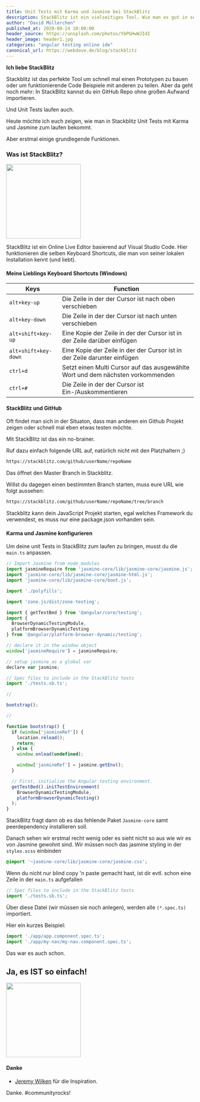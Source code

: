 ```yaml
---
title: Unit Tests mit Karma und Jasmine bei StackBlitz
description: StackBlitz ist ein vielseitiges Tool. Wie man es gut in seinen Alltag einbinden kann und welche Möglichkeiten es für Unit Tests mit Karma und Jasmine gibt erzählt dir David heute in diesem Artikel.
author: "David Müllerchen"
published_at: 2020-08-24 10:00:00
header_source: https://unsplash.com/photos/YbPGHwWJIdI
header_image: header1.jpg
categories: "angular testing online ide"
canonical_url: https://webdave.de/blog/stackblitz
---
```


<strong>Ich liebe StackBlitz</strong>

Stackblitz ist das perfekte Tool um schnell mal einen Prototypen zu bauen oder um funktionierende Code Beispiele mit anderen zu teilen. Aber da geht noch mehr: In StackBlitz kannst du ein GitHub Repo ohne großen Aufwand importieren.

Und Unit Tests laufen auch.

Heute möchte ich euch zeigen, wie man in Stackblitz Unit Tests mit Karma und Jasmine zum laufen bekommt.

Aber erstmal einige grundlegende Funktionen.

### Was ist StackBlitz?

<img src="assets/images/stackblitz.png" class="alignnone size-thumbnail wp-image-446" width="200" />

StackBlitz ist ein Online Live Editor basierend auf Visual Studio Code. Hier funktionieren die selben Keyboard Shortcuts, die man von seiner lokalen Installation kennt (und liebt).

#### Meine Lieblings Keyboard Shortcuts (Windows)

| Keys                            | Function                                                                        |
| ------------------------------- | ------------------------------------------------------------------------------- |
| <code>alt+key-up</code>         | Die Zeile in der der Cursor ist nach oben verschieben                           |
| <code>alt+key-down</code>       | Die Zeile in der der Cursor ist nach unten verschieben                          |
| <code>alt+shift+key-up</code>   | Eine Kopie der Zeile in der der Cursor ist in der Zeile darüber einfügen        |
| <code>alt+shift+key-down</code> | Eine Kopie der Zeile in der der Cursor ist in der Zeile darunter einfügen       |
| <code>ctrl+d</code>             | Setzt einen Multi Cursor auf das ausgewählte Wort und dem nächsten vorkommenden |
| <code>ctrl+#</code>             | Die Zeile in der der Cursor ist Ein-/Auskommentieren                            |

#### StackBlitz und GitHub

Oft findet man sich in der Situaton, dass man anderen ein Github Projekt zeigen oder schnell mal eben etwas testen möchte.

Mit StackBlitz ist das ein no-brainer.

Ruf dazu einfach folgende URL auf, natürlich nicht mit den Platzhaltern ;)

```bash
https://stackblitz.com/github/userName/repoName
```

Das öffnet den Master Branch in Stackblitz.

Willst du dagegen einen bestimmten Branch starten, muss eure URL wie folgt aussehen:

```bash
https://stackblitz.com/github/userName/repoName/tree/branch
```

Stackblitz kann dein JavaScript Projekt starten, egal welches Framework du verwendest, es muss nur eine package.json vorhanden sein.

#### Karma und Jasmine konfigurieren

Um deine unit Tests in StackBlitz zum laufen zu bringen, musst du die <code>main.ts</code> anpassen.

```javascript
// Import Jasmine from node_modules
import jasmineRequire from 'jasmine-core/lib/jasmine-core/jasmine.js';
import 'jasmine-core/lib/jasmine-core/jasmine-html.js';
import 'jasmine-core/lib/jasmine-core/boot.js';

import './polyfills';

import 'zone.js/dist/zone-testing';

import { getTestBed } from '@angular/core/testing';
import {
  BrowserDynamicTestingModule,
  platformBrowserDynamicTesting
} from '@angular/platform-browser-dynamic/testing';

// declare it in the window object
window['jasmineRequire'] = jasmineRequire;

// setup jasmine as a global var
declare var jasmine;

// Spec files to include in the StackBlitz tests
import './tests.sb.ts';

//

bootstrap();

//

function bootstrap() {
  if (window['jasmineRef']) {
    location.reload();
    return;
  } else {
    window.onload(undefined);

    window['jasmineRef'] = jasmine.getEnv();
  }

  // First, initialize the Angular testing environment.
  getTestBed().initTestEnvironment(
    BrowserDynamicTestingModule,
    platformBrowserDynamicTesting()
  );
}
```

StackBlitz fragt dann ob es das fehlende Paket <code>Jasmine-core</code> samt peerdependency installieren soll.

Danach sehen wir erstmal recht wenig oder es sieht nicht so aus wie wir es von Jasmine gewohnt sind.
Wir müssen noch das jasmine styling in der <code>styles.scss</code> einbinden

```css
@import '~jasmine-core/lib/jasmine-core/jasmine.css';
```

Wenn du nicht nur blind copy 'n paste gemacht hast, ist dir evtl. schon eine Zeile in der <code>main.ts</code> aufgefallen

```javascript
// Spec files to include in the StackBlitz tests
import './tests.sb.ts';
```

Über diese Datei (wir müssen sie noch anlegen), werden alle <code>(\*.spec.ts)</code> importiert.

Hier ein kurzes Beispiel:

```javascript
import './app/app.component.spec.ts';
import './app/my-nav/my-nav.component.spec.ts';
```

Das war es auch schon.

## Ja, es IST so einfach!

<img src="assets/images/stackblitz-2.png" class="alignnone size-thumbnail wp-image-446" width="200" />

#### Danke

- <a href="https://twitter.com/gnomeontherun"  target="_blank">Jeremy Wilken</a> für die Inspiration.

Danke. #communityrocks!

